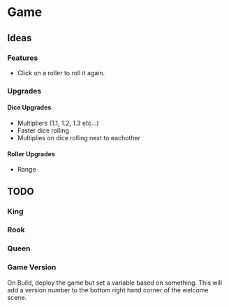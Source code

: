 # Game

## Ideas

### Features

- Click on a roller to roll it again.

### Upgrades

#### Dice Upgrades

- Multipliers (1.1, 1.2, 1.3 etc...)
- Faster dice rolling
- Multiplies on dice rolling next to eachother

#### Roller Upgrades

- Range

## TODO

### King

### Rook

### Queen

### Game Version

On Build, deploy the game but set a variable based on something. This will add a version number to the bottom right hand corner of the welcome scene.
